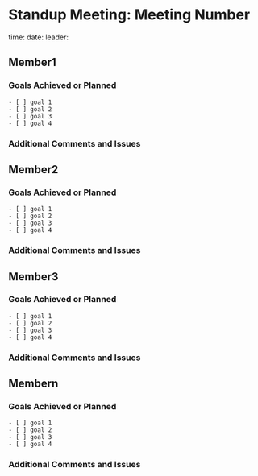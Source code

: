 # Standup Meeting: Meeting Number
time: date: leader:

## Member1
  ### Goals Achieved or Planned
    - [ ] goal 1
    - [ ] goal 2
    - [ ] goal 3
    - [ ] goal 4
  ### Additional Comments and Issues
  
## Member2
  ### Goals Achieved or Planned
    - [ ] goal 1
    - [ ] goal 2
    - [ ] goal 3
    - [ ] goal 4
  ### Additional Comments and Issues 
  
  
## Member3
  ### Goals Achieved or Planned
    - [ ] goal 1
    - [ ] goal 2
    - [ ] goal 3
    - [ ] goal 4
  ### Additional Comments and Issues
  
  
## Membern
  ### Goals Achieved or Planned
    - [ ] goal 1
    - [ ] goal 2
    - [ ] goal 3
    - [ ] goal 4
  ### Additional Comments and Issues  
